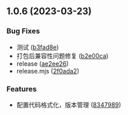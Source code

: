## 1.0.6 (2023-03-23)


### Bug Fixes

* 测试 ([b3fad8e](https://github.com/140948940/create-project-template-monorepo/commit/b3fad8e93f60d284741d7771f40726cf4b78240d))
* 打包后兼容性问题修复 ([b2e00ca](https://github.com/140948940/create-project-template-monorepo/commit/b2e00caf9877e8d61ca2f934941d89a9ae23fd37))
* release ([ae2ee26](https://github.com/140948940/create-project-template-monorepo/commit/ae2ee26d797c4a9d5b5e6457768a3c60811d8baa))
* release.mjs ([2f0ada2](https://github.com/140948940/create-project-template-monorepo/commit/2f0ada2cd93b0cc4d25c4e06bafe61a764c5f3c9))


### Features

* 配置代码格式化，版本管理 ([8347989](https://github.com/140948940/create-project-template-monorepo/commit/83479897b0eb99f85f07ac11e25e73fab0271891))



